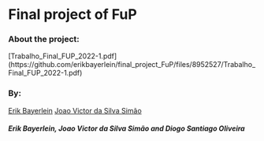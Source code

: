 <h1>Final project of FuP </h1>

<h3>About the project: </h3>
[Trabalho_Final_FUP_2022-1.pdf](https://github.com/erikbayerlein/final_project_FuP/files/8952527/Trabalho_Final_FUP_2022-1.pdf)

<h3>By:</h3>
<a href="https://github.com/joaosiwao">Erik Bayerlein</a>
<a href="https://github.com/joaosiwao">Joao Victor da Silva Simão</a>
<h5>Erik Bayerlein, Joao Victor da Silva Simão and Diogo Santiago Oliveira</h5>
